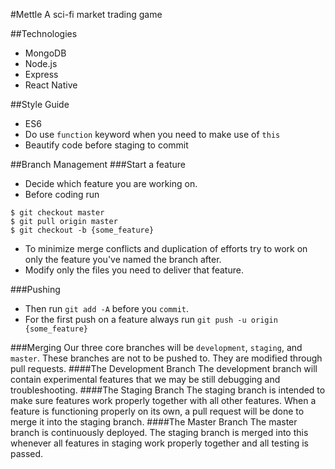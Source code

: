 #Mettle
A sci-fi market trading game

##Technologies
- MongoDB
- Node.js
- Express
- React Native

##Style Guide
- ES6
- Do use `function` keyword when you need to make use of `this`
- Beautify code before staging to commit

##Branch Management
###Start a feature
- Decide which feature you are working on.
- Before coding run
```
$ git checkout master
$ git pull origin master
$ git checkout -b {some_feature}
```
- To minimize merge conflicts and duplication of efforts try to work on only the
feature you've named the branch after.
- Modify only the files you need to deliver that feature.

###Pushing
- Then run `git add -A` before you `commit`.
- For the first push on a feature always run `git push -u origin {some_feature}`

###Merging
Our three core branches will be `development`, `staging`, and `master`. These
branches are not to be pushed to. They are modified through pull requests.
####The Development Branch
The development branch will contain experimental features that we may be still debugging
and troubleshooting.
####The Staging Branch
The staging branch is intended to make sure features work properly together with
all other features. When a feature is functioning properly on its own, a pull
request will be done to merge it into the staging branch.
####The Master Branch
The master branch is continuously deployed. The staging branch is merged into
this whenever all features in staging work properly together and all testing is
passed.
